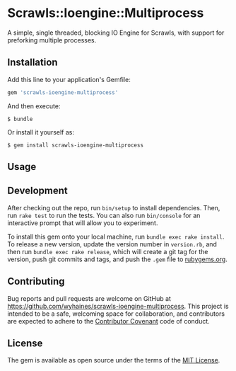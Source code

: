 # Scrawls::Ioengine::Multiprocess

A simple, single threaded, blocking IO Engine for Scrawls, with support for preforking multiple processes.

## Installation

Add this line to your application's Gemfile:

```ruby
gem 'scrawls-ioengine-multiprocess'
```

And then execute:

    $ bundle

Or install it yourself as:

    $ gem install scrawls-ioengine-multiprocess

## Usage


## Development

After checking out the repo, run `bin/setup` to install dependencies. Then, run `rake test` to run the tests. You can also run `bin/console` for an interactive prompt that will allow you to experiment.

To install this gem onto your local machine, run `bundle exec rake install`. To release a new version, update the version number in `version.rb`, and then run `bundle exec rake release`, which will create a git tag for the version, push git commits and tags, and push the `.gem` file to [rubygems.org](https://rubygems.org).

## Contributing

Bug reports and pull requests are welcome on GitHub at https://github.com/wyhaines/scrawls-ioengine-multiprocess. This project is intended to be a safe, welcoming space for collaboration, and contributors are expected to adhere to the [Contributor Covenant](http://contributor-covenant.org) code of conduct.


## License

The gem is available as open source under the terms of the [MIT License](http://opensource.org/licenses/MIT).

